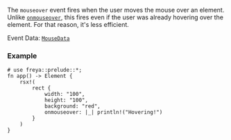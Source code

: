 The `mouseover` event fires when the user moves the mouse over an element.
Unlike [`onmouseover`](crate::elements::onmouseover), this fires even if the user was already hovering over
the element. For that reason, it's less efficient.

Event Data: [`MouseData`](crate::events::MouseData)

### Example

```rust, no_run
# use freya::prelude::*;
fn app() -> Element {
    rsx!(
        rect {
            width: "100",
            height: "100",
            background: "red",
            onmouseover: |_| println!("Hovering!")
        }
    )
}
```